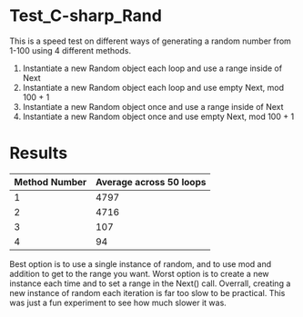 # Test_C-sharp_Rand
 This is a speed test on different ways of generating a random number from 1-100 using 4 different methods.
 1. Instantiate a new Random object each loop and use a range inside of Next
 2. Instantiate a new Random object each loop and use empty Next, mod 100 + 1
 3. Instantiate a new Random object once and use a range inside of Next
 4. Instantiate a new Random object once and use empty Next, mod 100 + 1

# Results
 | Method Number | Average across 50 loops |
 | ------------- | ----------------------- |
 | 1             | 4797                    |
 | 2             | 4716                    |
 | 3             | 107                     |
 | 4             | 94                      |

 Best option is to use a single instance of random, and to use mod and addition to get to the range you want.  Worst option is to create a new instance each time and to set a range in the Next() call.  Overrall, creating a new instance of random each iteration is far too slow to be practical.  This was just a fun experiment to see how much slower it was.
